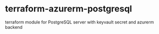 # terraform-azurerm-postgresql
terraform module for PostgreSQL server with keyvault secret and azurerm  backend
